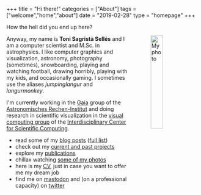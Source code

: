 +++
title = "Hi there!"
categories = ["About"]
tags = ["welcome","home","about"]
date = "2019-02-28"
type = "homepage"
+++


How the hell did you end up here?

<img src="/img/myself_v3.jpg"
     alt="My photo"
     style="float: right; margin-left: 50px; width: 25%" />

Anyway, my name is **Toni Sagristà Sellés** and I am a computer scientist and M.Sc. in astrophysics. I like computer graphics and visualization, astronomy, photography (sometimes), snowboarding, playing and watching football, drawing horribly, playing with my kids, and occasionally gaming. I sometimes use the aliases *jumpinglangur* and *langurmonkey*.

I'm currently working in the [Gaia](https://sci.esa.int/web/gaia) group of the [Astronomisches Rechen-Institut](https://ari.uni-heidelberg.de) and doing research in scientific visualization in the [visual computing group](https://vcg.iwr.uni-heidelberg.de) of the [Interdisciplinary Center for Scientific Computing](https://www.iwr.uni-heidelberg.de).

- read some of my [blog posts](/blog) ([full list](/posts-list))
- check out my [current and past projects](/projects)
- explore my [publications](/papers)
- chillax watching [some of my photos](/photo-gallery)
- here is my [CV](/resume), just in case you want to offer me my dream job
- find me on [mastodon](https://mastodont.cat/@jumpinglangur) and (on a professional capacity) on [twitter](https://twitter.com/GaiaSky_dev)

